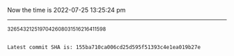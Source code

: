 Now the time is 2022-07-25 13:25:24 pm

---

<small>3265432125197042608031516216411598</small>

```txt

Latest commit SHA is: 155ba710ca006cd25d595f51393c4e1ea019b27e
```
